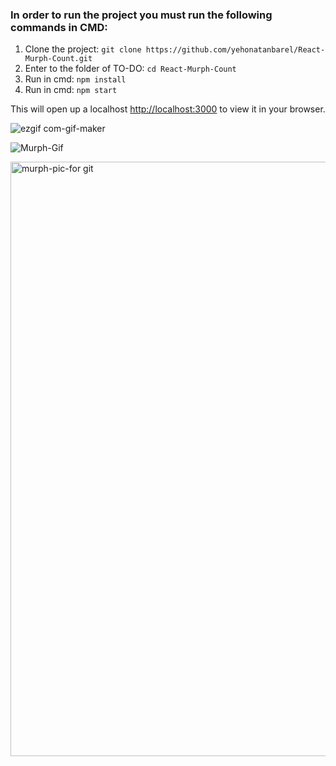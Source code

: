 ### In order to run the project you must run the following commands in CMD:
1. Clone the project: `git clone https://github.com/yehonatanbarel/React-Murph-Count.git`
2. Enter to the folder of TO-DO: `cd React-Murph-Count`
3. Run in cmd: `npm install`
4. Run in cmd: `npm start`

This will open up a localhost [http://localhost:3000](http://localhost:3000) to view it in your browser.


![ezgif com-gif-maker](https://user-images.githubusercontent.com/79272744/180866056-1799485f-42ca-4ebd-90b1-d5a1227384b2.gif)

![Murph-Gif](https://user-images.githubusercontent.com/79272744/180866141-d4adc7ad-bf0e-4f43-a488-2754badba339.gif)


<img width="951" alt="‏‏murph-pic-for git" src="https://user-images.githubusercontent.com/79272744/180863414-3a9d0e5f-634f-4d26-9254-195b910fdc21.PNG">

